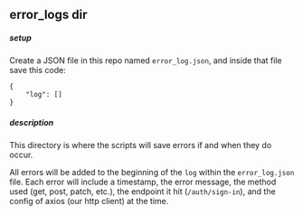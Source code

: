## error_logs dir

##### setup
Create a JSON file in this repo named `error_log.json`, and inside that file save this code:

```
{
    "log": []
}
```

##### description
This directory is where the scripts will save errors if and when they do occur.

All errors will be added to the beginning of the `log` within the `error_log.json` file. Each error will include a timestamp, the error message, the method used (get, post, patch, etc.), the endpoint it hit (`/auth/sign-in`), and the config of axios (our http client) at the time.
